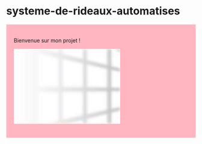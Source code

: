 # systeme-de-rideaux-automatises
<div style="background-color: #ffb6c1; padding: 20px;">

Bienvenue sur mon projet !

![Image de Fond](background.jpg)

</div>
